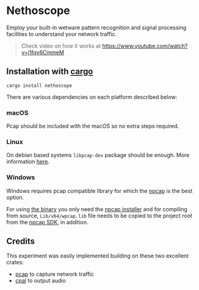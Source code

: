 # Nethoscope

Employ your built-in wetware pattern recognition and signal processing facilities to understand your network traffic.

> Check video on how it works at https://www.youtube.com/watch?v=j1fqy6CmmeM

## Installation with [cargo](https://rustup.rs/)

    cargo install nethoscope

There are various dependencies on each platform described below:

### macOS

Pcap should be included with the macOS so no extra steps required.

### Linux

On debian based systems `libpcap-dev` package should be enough. More information [here](https://github.com/ebfull/pcap#linux).

### Windows

Windows requires pcap compatible library for which the [npcap](https://nmap.org/npcap/) is the best option. 

For using [the binary](https://github.com/vvilhonen/nethoscope/releases) you only need the [npcap installer](https://nmap.org/npcap/dist/npcap-1.10.exe) and for compiling from source, `Lib/x64/wpcap.lib` file needs to be copied to the project root from the [npcap SDK](https://nmap.org/npcap/dist/npcap-sdk-1.06.zip), in addition.

## Credits

This experiment was easily implemented building on these two excellent crates:

- [pcap](https://github.com/ebfull/pcap) to capture network traffic
- [cpal](https://github.com/RustAudio/cpal) to output audio

